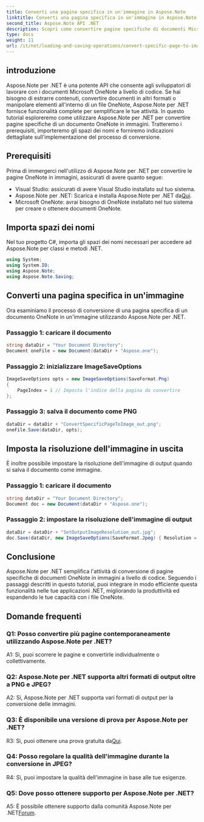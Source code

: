 ```yaml
---
title: Converti una pagina specifica in un'immagine in Aspose.Note
linktitle: Converti una pagina specifica in un'immagine in Aspose.Note
second_title: Aspose.Note API .NET
description: Scopri come convertire pagine specifiche di documenti Microsoft OneNote in immagini a livello di codice utilizzando Aspose.Note per .NET.
type: docs
weight: 11
url: /it/net/loading-and-saving-operations/convert-specific-page-to-image/
---
```

## introduzione

Aspose.Note per .NET è una potente API che consente agli sviluppatori di lavorare con i documenti Microsoft OneNote a livello di codice. Se hai bisogno di estrarre contenuti, convertire documenti in altri formati o manipolare elementi all'interno di un file OneNote, Aspose.Note per .NET fornisce funzionalità complete per semplificare le tue attività. In questo tutorial esploreremo come utilizzare Aspose.Note per .NET per convertire pagine specifiche di un documento OneNote in immagini. Tratteremo i prerequisiti, importeremo gli spazi dei nomi e forniremo indicazioni dettagliate sull'implementazione del processo di conversione.

## Prerequisiti

Prima di immergerci nell'utilizzo di Aspose.Note per .NET per convertire le pagine OneNote in immagini, assicurati di avere quanto segue:

- Visual Studio: assicurati di avere Visual Studio installato sul tuo sistema.
-  Aspose.Note per .NET: Scarica e installa Aspose.Note per .NET da[Qui](https://releases.aspose.com/note/net/).
- Microsoft OneNote: avrai bisogno di OneNote installato nel tuo sistema per creare o ottenere documenti OneNote.

## Importa spazi dei nomi

Nel tuo progetto C#, importa gli spazi dei nomi necessari per accedere ad Aspose.Note per classi e metodi .NET.

```csharp
using System;
using System.IO;
using Aspose.Note;
using Aspose.Note.Saving;
```

## Converti una pagina specifica in un'immagine

Ora esaminiamo il processo di conversione di una pagina specifica di un documento OneNote in un'immagine utilizzando Aspose.Note per .NET.

### Passaggio 1: caricare il documento

```csharp
string dataDir = "Your Document Directory";
Document oneFile = new Document(dataDir + "Aspose.one");
```

### Passaggio 2: inizializzare ImageSaveOptions

```csharp
ImageSaveOptions opts = new ImageSaveOptions(SaveFormat.Png)
{
    PageIndex = 1 // Imposta l'indice della pagina da convertire
};
```

### Passaggio 3: salva il documento come PNG

```csharp
dataDir = dataDir + "ConvertSpecificPageToImage_out.png";
oneFile.Save(dataDir, opts);
```

## Imposta la risoluzione dell'immagine in uscita

È inoltre possibile impostare la risoluzione dell'immagine di output quando si salva il documento come immagine.

### Passaggio 1: caricare il documento

```csharp
string dataDir = "Your Document Directory";
Document doc = new Document(dataDir + "Aspose.one");
```

### Passaggio 2: impostare la risoluzione dell'immagine di output

```csharp
dataDir = dataDir + "SetOutputImageResolution_out.jpg";
doc.Save(dataDir, new ImageSaveOptions(SaveFormat.Jpeg) { Resolution = 220 });
```

## Conclusione

Aspose.Note per .NET semplifica l'attività di conversione di pagine specifiche di documenti OneNote in immagini a livello di codice. Seguendo i passaggi descritti in questo tutorial, puoi integrare in modo efficiente questa funzionalità nelle tue applicazioni .NET, migliorando la produttività ed espandendo le tue capacità con i file OneNote.

## Domande frequenti

### Q1: Posso convertire più pagine contemporaneamente utilizzando Aspose.Note per .NET?

A1: Sì, puoi scorrere le pagine e convertirle individualmente o collettivamente.

### Q2: Aspose.Note per .NET supporta altri formati di output oltre a PNG e JPEG?

A2: Sì, Aspose.Note per .NET supporta vari formati di output per la conversione delle immagini.

### Q3: È disponibile una versione di prova per Aspose.Note per .NET?

 R3: Sì, puoi ottenere una prova gratuita da[Qui](https://releases.aspose.com/).

### Q4: Posso regolare la qualità dell'immagine durante la conversione in JPEG?

R4: Sì, puoi impostare la qualità dell'immagine in base alle tue esigenze.

### Q5: Dove posso ottenere supporto per Aspose.Note per .NET?

 A5: È possibile ottenere supporto dalla comunità Aspose.Note per .NET[Forum](https://forum.aspose.com/c/note/28).